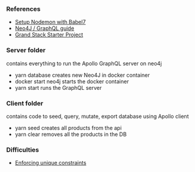 ### References
* [Setup Nodemon with Babel7](https://www.codementor.io/michaelumanah/how-to-set-up-babel-7-and-nodemon-with-node-js-pbj7cietc)
* [Neo4J / GraphQL guide](https://neo4j.com/developer/graphql/)
* [Grand Stack Starter Project](https://grandstack.io/docs/getting-started-grand-stack-starter.html)

### Server folder 
contains everything to run the Apollo GraphQL server on neo4j
* yarn database creates new Neo4J in docker container
* docker start neo4j starts the docker container
* yarn start runs the GraphQL server

### Client folder 
contains code to seed, query, mutate, export database using Apollo client
* yarn seed creates all products from the api
* yarn clear removes all the products in the DB

### Difficulties
* [Enforcing unique constraints](https://stackoverflow.com/questions/56415973/how-can-there-be-multiple-graphql-nodes-with-the-same-id)